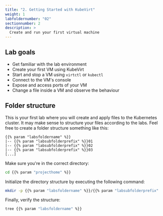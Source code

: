 ```yaml
---
title: "2. Getting Started with KubeVirt"
weight: 1
labfoldernumber: "02"
sectionnumber: 2
description: >
  Create and run your first virtual machine
---
```



## Lab goals

* Get familiar with the lab environment
* Create your first VM using KubeVirt
* Start and stop a VM using `virtctl` or `kubectl`
* Connect to the VM's console
* Expose and access ports of your VM
* Change a file inside a VM and observe the behaviour


## Folder structure

This is your first lab where you will create and apply files to the Kubernetes cluster. It may make sense to structure
your files according to the labs. Feel free to create a folder structure something like this:

```text
{{% param "labsfoldername" %}}
|-- {{% param "labsubfolderprefix" %}}01
|-- {{% param "labsubfolderprefix" %}}02
|-- {{% param "labsubfolderprefix" %}}03
[...]
```

Make sure you're in the correct directory:

```bash
cd {{% param "projecthome" %}}
```

Initialize the directory structure by executing the following command:

```bash
mkdir -p {{% param "labsfoldername" %}}/{{% param "labsubfolderprefix" %}}{01..{{% param "maxlabnumber" %}}}/
```

Finally, verify the structure:

```bash
tree {{% param "labsfoldername" %}}
```
